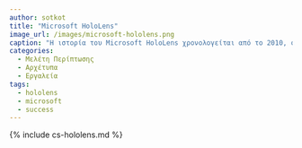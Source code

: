 ```yaml
---
author: sotkot
title: "Microsoft HoloLens"
image_url: /images/microsoft-hololens.png
caption: "Η ιστορία του Microsoft HoloLens χρονολογείται από το 2010, όταν η Microsoft πειραματιζόταν στην τεχνολογία για την κατασκευή μιας οθόνης που τοποθετείται στο κεφάλι με δυνατότητα εμφάνισης ολογραφικών εικόνων με παράλληλη παρακολούθηση των χειρονομιών του χεριού."
categories:
  - Μελέτη Περίπτωσης
  - Αρχέτυπα
  - Εργαλεία
tags:
  - hololens
  - microsoft
  - success
---
```


{% include cs-hololens.md %}

